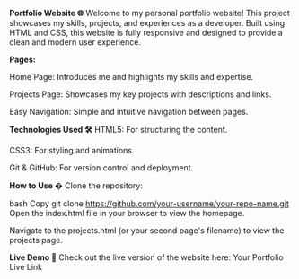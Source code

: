 **Portfolio Website 🌐**
Welcome to my personal portfolio website! This project showcases my skills, projects, and experiences as a developer. Built using HTML and CSS, this website is fully responsive and designed to provide a clean and modern user experience.


**Pages:**

Home Page: Introduces me and highlights my skills and expertise.

Projects Page: Showcases my key projects with descriptions and links.

Easy Navigation: Simple and intuitive navigation between pages.

**Technologies Used 🛠️**
HTML5: For structuring the content.

CSS3: For styling and animations.

Git & GitHub: For version control and deployment.

**How to Use �**
Clone the repository:

bash
Copy
git clone https://github.com/your-username/your-repo-name.git
Open the index.html file in your browser to view the homepage.

Navigate to the projects.html (or your second page's filename) to view the projects page.

**Live Demo 🔗**
Check out the live version of the website here: Your Portfolio Live Link
